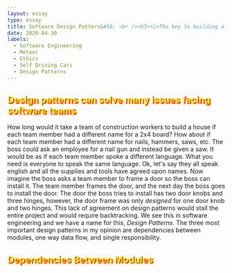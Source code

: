 ```yaml
---
layout: essay
type: essay
title: Software Design Patters&#58; <br /><h3><i>The key to building a large software company</i></h3>
date: 2020-04-30
labels:
  - Software Engineering
  - Meteor
  - Ethics
  - Self Driving Cars
  - Design Patterns
---
```

<h2 style="color: yellow; text-shadow: 2px 2px red">Design patterns can solve many issues facing software teams</h2>
How long would it take a team of construction workers to build a house if each team member had a different name for a 2x4 board?  How about if each team member had a different name for nails, hammers, saws, etc.  The boss could ask an employee for a nail gun and instead be given a saw.  It would be as if each team member spoke a different language.  What you need is everyone to speak the same language.  Ok, let's say they all speak english and all the supplies and tools have agreed upon names.  Now imagine the boss asks a team member to frame a door so the boss can install it.  The team member frames the door, and the next day the boss goes to install the door.  The door the boss tries to install has two door knobs and three hinges, however, the door frame was only <i>designed</i> for one door knob and two hinges.  This lack of agreement on design patterns would stall the entire project and would require backtracking.  We see this in software engineering and we have a name for this, <i>Design Patterns</i>.  The three most important design patterns in my opinion are dependencies between modules, one way data flow, and single responsibility.

<h2 style="color: yellow; text-shadow: 2px 2px red">Dependencies Between Modules</h2>
